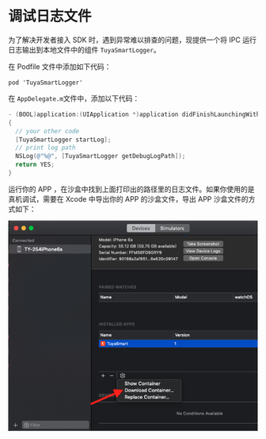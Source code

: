 # 调试日志文件

为了解决开发者接入 SDK 时，遇到异常难以排查的问题，现提供一个将 IPC 运行日志输出到本地文件中的组件 ```TuyaSmartLogger```。

在 Podfile 文件中添加如下代码：

```
pod 'TuyaSmartLogger'
```

在 ```AppDelegate.m```文件中，添加以下代码：

```objective-c
- (BOOL)application:(UIApplication *)application didFinishLaunchingWithOptions:(NSDictionary *)launchOptions
{
  // your other code
  [TuyaSmartLogger startLog];
  // print log path
  NSLog(@"%@", [TuyaSmartLogger getDebugLogPath]);
  return YES;
}
```

运行你的 APP ，在沙盒中找到上面打印出的路径里的日志文件。如果你使用的是真机调试，需要在 Xcode 中导出你的 APP 的沙盒文件，导出 APP 沙盒文件的方式如下：

![download_container](./images/download_container.png)

